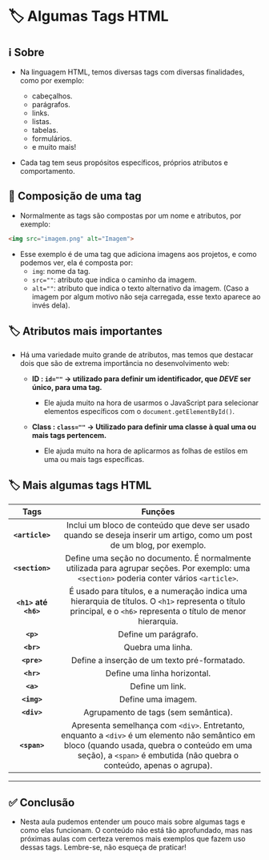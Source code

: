 # 🏷️ Algumas Tags HTML

## ℹ️ Sobre

- Na linguagem HTML, temos diversas tags com diversas finalidades, como por exemplo:

    - cabeçalhos.
    - parágrafos.
    - links.
    - listas.
    - tabelas.
    - formulários. 
    - e muito mais!

- Cada tag tem seus propósitos específicos, próprios atributos e comportamento.

## 🧩 Composição de uma tag

- Normalmente as tags são compostas por um nome e atributos, por exemplo:

```html
<img src="imagem.png" alt="Imagem">
```

- Esse exemplo é de uma tag que adiciona imagens aos projetos, e como podemos ver, ela é composta por:
    - `img`: nome da tag.
    - `src=""`: atributo que indica o caminho da imagem.
    - `alt=""`: atributo que indica o texto alternativo da imagem. (Caso a imagem por algum motivo não seja carregada, esse texto aparece ao invés dela).

## 🏷️ Atributos mais importantes

- Há uma variedade muito grande de atributos, mas temos que destacar dois que são de extrema importância no desenvolvimento web:

    - **ID : `id=""` &rarr; utilizado para definir um identificador, que *DEVE* ser único, para uma tag.**

        - Ele ajuda muito na hora de usarmos o JavaScript para selecionar elementos específicos com o `document.getElementById()`.

    - **Class : `class=""` &rarr; Utilizado para definir uma classe à qual uma ou mais tags pertencem.**

        - Ele ajuda muito na hora de aplicarmos as folhas de estilos em uma ou mais tags específicas.

## 🏷️ Mais algumas tags HTML

| Tags | Funções |
| :--: | :--: |
| **`<article>`** | Inclui um bloco de conteúdo que deve ser usado quando se deseja inserir um artigo, como um post de um blog, por exemplo. |
| **`<section>`** | Define uma seção no documento. É normalmente utilizada para agrupar seções. Por exemplo: uma `<section>` poderia conter vários `<article>`. |
| **`<h1>` até `<h6>`** | É usado para títulos, e a numeração indica uma hierarquia de títulos. O `<h1>` representa o título principal, e o `<h6>` representa o título de menor hierarquia. |
| **`<p>`** | Define um parágrafo. |
| **`<br>`** | Quebra uma linha. |
| **`<pre>`** | Define a inserção de um texto pré-formatado. |
| **`<hr>`** | Define uma linha horizontal. |
| **`<a>`** | Define um link. |
| **`<img>`** | Define uma imagem. |
| **`<div>`** | Agrupamento de tags (sem semântica). |
| **`<span>`** | Apresenta semelhança com `<div>`. Entretanto, enquanto a `<div>` é um elemento não semântico em bloco (quando usada, quebra o conteúdo em uma seção), a `<span>` é embutida (não quebra o conteúdo, apenas o agrupa). |

---

## ✅ Conclusão

- Nesta aula pudemos entender um pouco mais sobre algumas tags e como elas funcionam. O conteúdo não está tão aprofundado, mas nas próximas aulas com certeza veremos mais exemplos que fazem uso dessas tags. Lembre-se, não esqueça de praticar!
